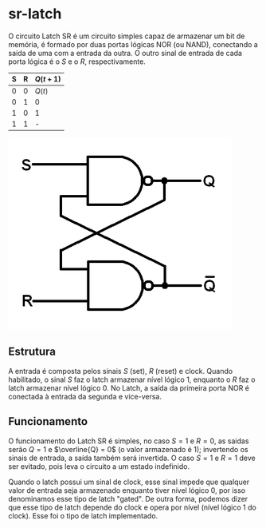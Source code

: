 sr-latch
========

O circuito Latch SR é um circuito simples capaz de armazenar um bit de memória, 
é formado por duas portas lógicas NOR (ou NAND), conectando a saída de uma com a entrada da outra.
O outro sinal de entrada de cada porta lógica é o $S$ e o $R$, respectivamente.

 S | R | $Q(t+1)$
---|---|----------
 0 | 0 |  $Q(t)$  
 0 | 1 |    0
 1 | 0 |    1
 1 | 1 |    -

![Circuito de um latch SR](assets/circuit.PNG)
  
## Estrutura

A entrada é composta pelos sinais $S$ (set), $R$ (reset) e clock. Quando habilitado, o sinal $S$
faz o latch armazenar nível lógico $1$, enquanto o $R$ faz o latch armazenar nível lógico $0$.
No Latch, a saída da primeira porta NOR é conectada à entrada da segunda e vice-versa.

## Funcionamento

O funcionamento do Latch SR é simples, no caso $S = 1$ e $R = 0$, as saidas serão $Q = 1$ e 
$\overline{Q} = 0$ (o valor armazenado é $1$); invertendo os sinais de entrada, a saída também será
invertida. O caso $S = 1$ e $R = 1$ deve ser evitado, pois leva o circuito a um estado indefinido.

Quando o latch possui um sinal de clock, esse sinal impede que qualquer valor de entrada seja armazenado
enquanto tiver nível lógico $0$, por isso denominamos esse tipo de latch "gated". De outra forma,
podemos dizer que esse tipo de latch depende do clock e opera por nível (nível lógico $1$ do clock).
Esse foi o tipo de latch implementado.
